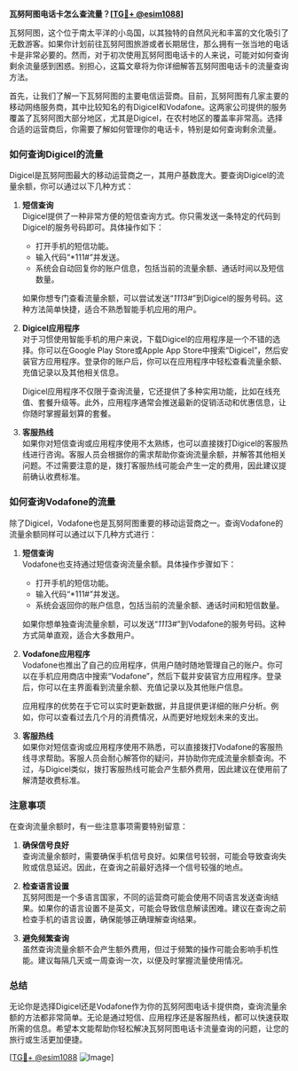 **瓦努阿图电话卡怎么查流量？[[TG💪+ @esim1088](https://t.me/s/esim1088)]**

瓦努阿图，这个位于南太平洋的小岛国，以其独特的自然风光和丰富的文化吸引了无数游客。如果你计划前往瓦努阿图旅游或者长期居住，那么拥有一张当地的电话卡是非常必要的。然而，对于初次使用瓦努阿图电话卡的人来说，可能对如何查询剩余流量感到困惑。别担心，这篇文章将为你详细解答瓦努阿图电话卡的流量查询方法。

首先，让我们了解一下瓦努阿图的主要电信运营商。目前，瓦努阿图有几家主要的移动网络服务商，其中比较知名的有Digicel和Vodafone。这两家公司提供的服务覆盖了瓦努阿图大部分地区，尤其是Digicel，在农村地区的覆盖率非常高。选择合适的运营商后，你需要了解如何管理你的电话卡，特别是如何查询剩余流量。

### 如何查询Digicel的流量

Digicel是瓦努阿图最大的移动运营商之一，其用户基数庞大。要查询Digicel的流量余额，你可以通过以下几种方式：

1. **短信查询**  
   Digicel提供了一种非常方便的短信查询方式。你只需发送一条特定的代码到Digicel的服务号码即可。具体操作如下：
   - 打开手机的短信功能。
   - 输入代码“*111#”并发送。
   - 系统会自动回复你的账户信息，包括当前的流量余额、通话时间以及短信数量。

   如果你想专门查看流量余额，可以尝试发送“*111*3#”到Digicel的服务号码。这种方法简单快捷，适合不熟悉智能手机应用的用户。

2. **Digicel应用程序**  
   对于习惯使用智能手机的用户来说，下载Digicel的应用程序是一个不错的选择。你可以在Google Play Store或Apple App Store中搜索“Digicel”，然后安装官方应用程序。登录你的账户后，你可以在应用程序中轻松查看流量余额、充值记录以及其他相关信息。

   Digicel应用程序不仅限于查询流量，它还提供了多种实用功能，比如在线充值、套餐升级等。此外，应用程序通常会推送最新的促销活动和优惠信息，让你随时掌握最划算的套餐。

3. **客服热线**  
   如果你对短信查询或应用程序使用不太熟练，也可以直接拨打Digicel的客服热线进行咨询。客服人员会根据你的需求帮助你查询流量余额，并解答其他相关问题。不过需要注意的是，拨打客服热线可能会产生一定的费用，因此建议提前确认收费标准。

### 如何查询Vodafone的流量

除了Digicel，Vodafone也是瓦努阿图重要的移动运营商之一。查询Vodafone的流量余额同样可以通过以下几种方式进行：

1. **短信查询**  
   Vodafone也支持通过短信查询流量余额。具体操作步骤如下：
   - 打开手机的短信功能。
   - 输入代码“*111#”并发送。
   - 系统会返回你的账户信息，包括当前的流量余额、通话时间和短信数量。

   如果你想单独查询流量余额，可以发送“*111*3#”到Vodafone的服务号码。这种方式简单直观，适合大多数用户。

2. **Vodafone应用程序**  
   Vodafone也推出了自己的应用程序，供用户随时随地管理自己的账户。你可以在手机应用商店中搜索“Vodafone”，然后下载并安装官方应用程序。登录后，你可以在主界面看到流量余额、充值记录以及其他账户信息。

   应用程序的优势在于它可以实时更新数据，并且提供更详细的账户分析。例如，你可以查看过去几个月的消费情况，从而更好地规划未来的支出。

3. **客服热线**  
   如果你对短信查询或应用程序使用不熟悉，可以直接拨打Vodafone的客服热线寻求帮助。客服人员会耐心解答你的疑问，并协助你完成流量余额查询。不过，与Digicel类似，拨打客服热线可能会产生额外费用，因此建议在使用前了解清楚收费标准。

### 注意事项

在查询流量余额时，有一些注意事项需要特别留意：

1. **确保信号良好**  
   查询流量余额时，需要确保手机信号良好。如果信号较弱，可能会导致查询失败或信息延迟。因此，在查询之前最好选择一个信号较强的地点。

2. **检查语言设置**  
   瓦努阿图是一个多语言国家，不同的运营商可能会使用不同语言发送查询结果。如果你的语言设置不是英文，可能会导致信息解读困难。建议在查询之前检查手机的语言设置，确保能够正确理解查询结果。

3. **避免频繁查询**  
   虽然查询流量余额不会产生额外费用，但过于频繁的操作可能会影响手机性能。建议每隔几天或一周查询一次，以便及时掌握流量使用情况。

### 总结

无论你是选择Digicel还是Vodafone作为你的瓦努阿图电话卡提供商，查询流量余额的方法都非常简单。无论是通过短信、应用程序还是客服热线，都可以快速获取所需的信息。希望本文能帮助你轻松解决瓦努阿图电话卡流量查询的问题，让您的旅行或生活更加便捷。

[[TG💪+ @esim1088](https://t.me/s/esim1088) ![Image](https://i.postimg.cc/4NQfJmqS/Snipaste-2025-05-13-00-14-12.png)]
